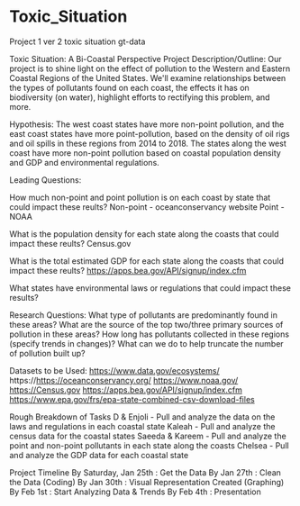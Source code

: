 # Toxic_Situation
Project 1 ver 2 toxic situation  gt-data

Toxic Situation: A Bi-Coastal Perspective
Project Description/Outline: Our project is to shine light on the effect of pollution to the Western and Eastern Coastal Regions of the United States. We'll examine relationships between the types of pollutants found on each coast, the effects it has on biodiversity (on water), highlight efforts to rectifying this problem, and more.

Hypothesis: The west coast states have more non-point pollution, and the east coast states have more point-pollution, based on the density of oil rigs and oil spills in these regions from 2014 to 2018. The states along the west coast have more non-point pollution based on coastal population density and GDP and environmental regulations.

Leading Questions:

How much non-point and point pollution is on each coast by state that could impact these reults? Non-point - oceanconservancy website Point - NOAA

What is the population density for each state along the coasts that could impact these reults? Census.gov

What is the total estimated GDP for each state along the coasts that could impact these reults? https://apps.bea.gov/API/signup/index.cfm

What states have environmental laws or regulations that could impact these results?

Research Questions: What type of pollutants are predominantly found in these areas? What are the source of the top two/three primary sources of pollution in these areas? How long has pollutants collected in these regions (specify trends in changes)? What can we do to help truncate the number of pollution built up?

Datasets to be Used: https://www.data.gov/ecosystems/ https://https://oceanconservancy.org/ https://www.noaa.gov/ https://Census.gov https://apps.bea.gov/API/signup/index.cfm https://www.epa.gov/frs/epa-state-combined-csv-download-files

Rough Breakdown of Tasks D & Enjoli - Pull and analyze the data on the laws and regulations in each coastal state Kaleah - Pull and analyze the census data for the coastal states Saeeda & Kareem - Pull and analyze the point and non-point pollutants in each state along the coasts Chelsea - Pull and analyze the GDP data for each coastal state

Project Timeline By Saturday, Jan 25th : Get the Data By Jan 27th : Clean the Data (Coding) By Jan 30th : Visual Representation Created (Graphing) By Feb 1st : Start Analyzing Data & Trends By Feb 4th : Presentation
